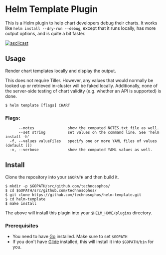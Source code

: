 # Helm Template Plugin

This is a Helm plugin to help chart developers debug their charts. It works like
`helm install --dry-run --debug`, except that it runs locally, has more output
options, and is quite a bit faster.

[![asciicast](https://asciinema.org/a/8kuehzpx5xyl8cm3cairica8z.png)](https://asciinema.org/a/8kuehzpx5xyl8cm3cairica8z)

## Usage

Render chart templates locally and display the output.

This does not require Tiller. However, any values that would normally be
looked up or retrieved in-cluster will be faked locally. Additionally, none
of the server-side testing of chart validity (e.g. whether an API is supported)
is done.

```
$ helm template [flags] CHART
```

### Flags:

```
      --notes               show the computed NOTES.txt file as well.
      --set string          set values on the command line. See 'helm install -h'
  -f, --values valueFiles   specify one or more YAML files of values (default [])
  -v, --verbose             show the computed YAML values as well.
```


## Install

Clone the repository into your `$GOPATH` and then build it.

```
$ mkdir -p $GOPATH/src/github.com/technosophos/
$ cd $GOPATH/src/github.com/technosophos/
$ git clone https://github.com/technosophos/helm-template.git
$ cd helm-template
$ make install
```

The above will install this plugin into your `$HELM_HOME/plugins` directory.

### Prerequisites

- You need to have [Go](http://golang.org) installed. Make sure to set `$GOPATH`
- If you don't have [Glide](http://glide.sh) installed, this will install it into
  `$GOPATH/bin` for you.
